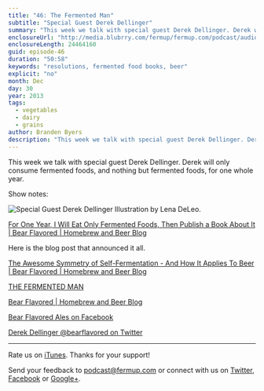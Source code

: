 ```yaml
---
title: "46: The Fermented Man"
subtitle: "Special Guest Derek Dellinger"
summary: "This week we talk with special guest Derek Dellinger. Derek will only consume fermented foods, and nothing but fermented foods, for one whole year."
enclosureUrl: "http://media.blubrry.com/fermup/fermup.com/podcast/audio/fermup-46.mp3"
enclosureLength: 24464160
guid: episode-46
duration: "50:58"
keywords: "resolutions, fermented food books, beer"
explicit: "no"
month: Dec
day: 30
year: 2013
tags:
  - vegetables
  - dairy
  - grains
author: Branden Byers
description: "This week we talk with special guest Derek Dellinger. Derek will only consume fermented foods, and nothing but fermented foods, for one whole year."
---
```

This week we talk with special guest Derek Dellinger. Derek will only consume fermented foods, and nothing but fermented foods, for one whole year.

Show notes:

![Special Guest Derek Dellinger](/images/episode-46-the-fermented-man.jpg "FermUp Episode 46: The Fermented Man")
Illustration by Lena DeLeo.

[For One Year, I Will Eat Only Fermented Foods, Then Publish a Book About It | Bear Flavored | Homebrew and Beer Blog](http://www.bear-flavored.com/2013/12/for-one-year-i-will-eat-only-fermented.html)

Here is the blog post that announced it all.

[The Awesome Symmetry of Self-Fermentation - And How It Applies To Beer | Bear Flavored | Homebrew and Beer Blog](http://www.bear-flavored.com/2013/12/the-awesome-symmetry-of-self.html)

[THE FERMENTED MAN](http://www.thefermentedman.com/)

[Bear Flavored | Homebrew and Beer Blog](http://www.bear-flavored.com/)

[Bear Flavored Ales on Facebook](https://www.facebook.com/bearflavored)

[Derek Dellinger @bearflavored on Twitter](https://twitter.com/bearflavored)

---

Rate us on [iTunes](http://itunes.apple.com/podcast/fermup-fermented-food-podcast/id593958494). Thanks for your support!

Send your feedback to <a href="mailto:podcast@fermup.com">podcast@fermup.com</a> or connect with us on [Twitter](https://twitter.com/fermup), [Facebook](http://www.facebook.com/fermup) or [Google+](https://google.com/+fermup).
